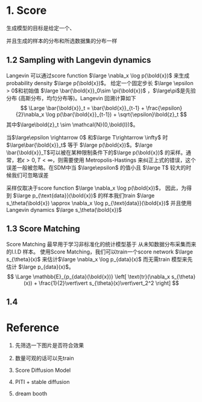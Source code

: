 # 1. Score

生成模型的目标是给定一个、

并且生成的样本的分布和所选数据集的分布一样



## 1.2 Sampling with Langevin dynamics

Langevin 可以通过score function $\large \nabla_x \log p(\bold{x})$ 来生成probability density $\large p(\bold{x})$。 给定一个固定步长 $\large \epsilon > 0$和初始值 $\large \bar{\bold{x}}_0\sim \pi(\bold{x})$ ，$\large\pi$是先验分布 (高斯分布，均匀分布等)。Langevin 回溯计算如下
$$
\Large
\bar{\bold{x}}_t = \bar{\bold{x}}_{t-1} + \frac{\epsilon}{2}\nabla_x \log p(\bar{\bold{x}}_{t-1}) + \sqrt{\epsilon}\bold{z}_t
$$
 其中$\large\bold{z}_t \sim \mathcal{N}(0,\bold{I})$。

当$\large\epsilon \rightarrow 0$ 和$\large T\rightarrow \infty$ 时 $\large\bar{\bold{x}}_t$ 等于 $\large p(\bold{x})$。$\large \bar{\bold{x}}_T$可以被在某种限制条件下的$\large p(\bold{x})$ 的采样。通常，若$\epsilon > 0, T< \infty$，则需要使用 Metropolis-Hastings 来纠正上式的错误，这个误差一般被忽略。在SDM中当 $\large\epsilon$ 的值小且 $\large T$ 较大的时候我们可忽略误差

采样仅取决于score function $\large \nabla_x \log p(\bold{x})$， 因此，为得到 $\large p_{\text{data}}(\bold{x})$ 的样本我们train $\large s_\theta(\bold{x}) \approx \nabla_x \log p_{\text{data}}(\bold{x})$ 并且使用Langevin dynamics $\large s_\theta(\bold{x})$

## 1.3 Score Matching

Score Matching 最早用于学习非标准化的统计模型基于 从未知数据分布采集而来的I.I.D 样本。 使用Score Matching，我们可以train一个score network $\large s_{\theta}(x)$ 来估计$\large \nabla_x \log p_{data}(x)$ 而无需train 模型来先估计 $\large p_{data}(x)$。
$$
\Large
\mathbb{E}_{p_{data}(\bold{x})} \left[  \text{tr}(\nabla_x s_{\theta}(x)) + \frac{1}{2}\vert\vert s_{\theta}(x)\vert\vert_2^2 \right]
$$




## 1.4









# Reference



1. 先筛选一下图片是否符合效果

2. 数量可观的话可以先train
3. Score Diffusion Model
4. PITI + stable diffusion
5. dream booth
